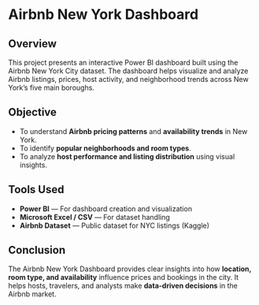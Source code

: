# Airbnb New York Dashboard

## Overview
This project presents an interactive Power BI dashboard built using the Airbnb New York City dataset. The dashboard helps visualize and analyze Airbnb listings, prices, host activity, and neighborhood trends across New York’s five main boroughs.

## Objective
- To understand **Airbnb pricing patterns** and **availability trends** in New York.
- To identify **popular neighborhoods and room types**.
- To analyze **host performance and listing distribution** using visual insights.
  
## Tools Used
- **Power BI** — For dashboard creation and visualization  
- **Microsoft Excel / CSV** — For dataset handling  
- **Airbnb Dataset** — Public dataset for NYC listings (Kaggle)
  
## Conclusion
The Airbnb New York Dashboard provides clear insights into how **location, room type, and availability** influence prices and bookings in the city. It helps hosts, travelers, and analysts make **data-driven decisions** in the Airbnb market.
